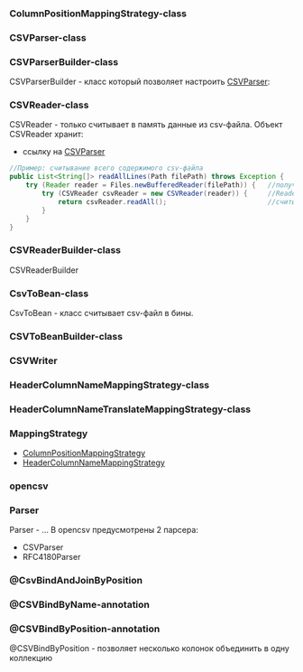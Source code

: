 

### ColumnPositionMappingStrategy-class

### CSVParser-class

### CSVParserBuilder-class
CSVParserBuilder - класс который позволяет настроить [CSVParser](#csvparser-class):


### CSVReader-class
CSVReader - только считывает в память данные из csv-файла. Объект CSVReader хранит:
* ссылку на [CSVParser](#csvparser-class)

```java
//Пример: считывание всего содержимого csv-файла
public List<String[]> readAllLines(Path filePath) throws Exception {
    try (Reader reader = Files.newBufferedReader(filePath)) {   //получаем объект Reader
        try (CSVReader csvReader = new CSVReader(reader)) {     //Reader оборачиваем в CSVReader
            return csvReader.readAll();                         //считываем все строки
        }
    }
}
```

### CSVReaderBuilder-class
CSVReaderBuilder

### CsvToBean-class
CsvToBean - класс считывает csv-файл в бины.


### CSVToBeanBuilder-class

### CSVWriter

### HeaderColumnNameMappingStrategy-class

### HeaderColumnNameTranslateMappingStrategy-class

### MappingStrategy
* [ColumnPositionMappingStrategy](#columnpositionmappingstrategy-class)
* [HeaderColumnNameMappingStrategy](#headercolumnnamemappingstrategy-class)

### opencsv

### Parser
Parser - ... В opencsv предусмотрены 2 парсера:
* CSVParser 
* RFC4180Parser



### @CsvBindAndJoinByPosition

### @CSVBindByName-annotation

### @CSVBindByPosition-annotation
@CSVBindByPosition - позволяет несколько колонок объединить в одну коллекцию